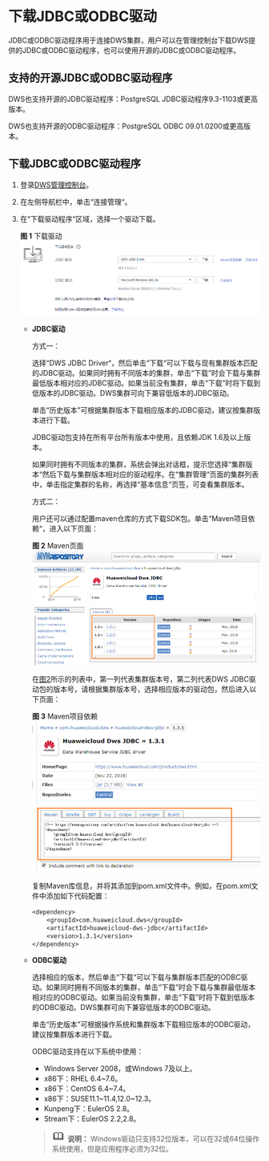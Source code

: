# 下载JDBC或ODBC驱动<a name="dws_01_0032"></a>

JDBC或ODBC驱动程序用于连接DWS集群，用户可以在管理控制台下载DWS提供的JDBC或ODBC驱动程序，也可以使用开源的JDBC或ODBC驱动程序。

## 支持的开源JDBC或ODBC驱动程序<a name="section583116715476"></a>

DWS也支持开源的JDBC驱动程序：PostgreSQL JDBC驱动程序9.3-1103或更高版本。

DWS也支持开源的ODBC驱动程序：PostgreSQL ODBC 09.01.0200或更高版本。

## 下载JDBC或ODBC驱动程序<a name="section8483877102527"></a>

1.  登录[DWS管理控制台](https://console.huaweicloud.com/dws)。
2.  在左侧导航栏中，单击“连接管理“。
3.  在“下载驱动程序“区域，选择一个驱动下载。

    **图 1**  下载驱动<a name="fig16536268429"></a>  
    ![](figures/下载驱动.png "下载驱动")

    -   **JDBC驱动**

        方式一：

        选择“DWS JDBC Driver“，然后单击“下载“可以下载与现有集群版本匹配的JDBC驱动。如果同时拥有不同版本的集群，单击“下载”时会下载与集群最低版本相对应的JDBC驱动。如果当前没有集群，单击“下载”时将下载到低版本的JDBC驱动。DWS集群可向下兼容低版本的JDBC驱动。

        单击“历史版本”可根据集群版本下载相应版本的JDBC驱动，建议按集群版本进行下载。

        JDBC驱动包支持在所有平台所有版本中使用，且依赖JDK 1.6及以上版本。

        如果同时拥有不同版本的集群，系统会弹出对话框，提示您选择“集群版本“然后下载与集群版本相对应的驱动程序。在“集群管理“页面的集群列表中，单击指定集群的名称，再选择“基本信息“页签，可查看集群版本。

        方式二：

        用户还可以通过配置maven仓库的方式下载SDK包。单击“Maven项目依赖“，进入以下页面：

        **图 2**  Maven页面<a name="fig13562256111919"></a>  
        ![](figures/Maven页面.png "Maven页面")

        在[图2](#fig13562256111919)所示的列表中，第一列代表集群版本号，第二列代表DWS JDBC驱动包的版本号，请根据集群版本号，选择相应版本的驱动包，然后进入以下页面：

        **图 3**  Maven项目依赖<a name="fig101154223208"></a>  
        ![](figures/Maven项目依赖.png "Maven项目依赖")

        复制Maven库信息，并将其添加到pom.xml文件中。例如，在pom.xml文件中添加如下代码配置：

        ```
        <dependency>
            <groupId>com.huaweicloud.dws</groupId>
            <artifactId>huaweicloud-dws-jdbc</artifactId>
            <version>1.3.1</version> 
        </dependency>
        ```

    -   **ODBC驱动**

        选择相应的版本，然后单击“下载“可以下载与集群版本匹配的ODBC驱动。如果同时拥有不同版本的集群，单击“下载”时会下载与集群最低版本相对应的ODBC驱动。如果当前没有集群，单击“下载”时将下载到低版本的ODBC驱动。DWS集群可向下兼容低版本的ODBC驱动。

        单击“历史版本”可根据操作系统和集群版本下载相应版本的ODBC驱动，建议按集群版本进行下载。

        ODBC驱动支持在以下系统中使用：

        -   Windows Server 2008，或Windows 7及以上。
        -   x86下：RHEL 6.4\~7.6。
        -   x86下：CentOS 6.4\~7.4。
        -   x86下：SUSE11.1\~11.4,12.0\~12.3。
        -   Kunpeng下：EulerOS 2.8。
        -   Stream下：EulerOS 2.2,2.8。

        >![](public_sys-resources/icon-note.gif) **说明：** 
        >Windows驱动只支持32位版本，可以在32或64位操作系统使用，但是应用程序必须为32位。



